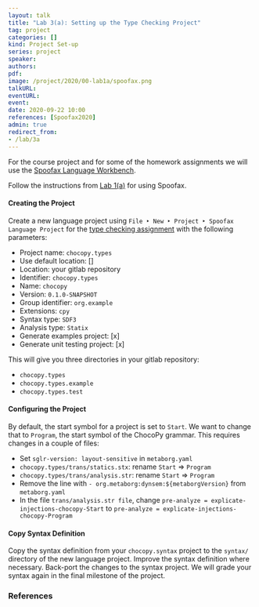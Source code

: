 ```yaml
---
layout: talk
title: "Lab 3(a): Setting up the Type Checking Project"
tag: project
categories: []
kind: Project Set-up
series: project
speaker:
authors:
pdf:
image: /project/2020/00-lab1a/spoofax.png
talkURL:
eventURL:
event:
date: 2020-09-22 10:00
references: [Spoofax2020]
admin: true
redirect_from:
- /lab/3a
---
```


For the course project and for some of the homework assignments we will use the [Spoofax Language Workbench](http://metaborg.org/).

Follow the instructions from [Lab 1(a)](/project/2020/09/08/lab1a/) for using Spoofax.

#### Creating the Project

Create a new language project using `File ‣ New ‣ Project ‣ Spoofax Language Project` for the [type checking assignment](/project/2020/09/22/lab3/) with the following parameters:

* Project name: `chocopy.types`
* Use default location: []
* Location: your gitlab repository
* Identifier: `chocopy.types`
* Name: `chocopy`
* Version: `0.1.0-SNAPSHOT`
* Group identifier: `org.example`
* Extensions: `cpy`
* Syntax type: `SDF3`
* Analysis type: `Statix`
* Generate examples project: [x]
* Generate unit testing project: [x]

This will give you three directories in your gitlab repository:

* `chocopy.types`
* `chocopy.types.example`
* `chocopy.types.test`

#### Configuring the Project

By default, the start symbol for a project is set to `Start`. We want to change that to `Program`, the start symbol of the ChocoPy grammar. This requires changes in a couple of files:

* Set `sglr-version: layout-sensitive` in `metaborg.yaml`
* `chocopy.types/trans/statics.stx`: rename `Start` => `Program`
* `chocopy.types/trans/analysis.str`: rename `Start` => `Program`
* Remove the line with `- org.metaborg:dynsem:${metaborgVersion}` from `metaborg.yaml`
* In the file `trans/analysis.str file`, change `pre-analyze = explicate-injections-chocopy-Start` to `pre-analyze = explicate-injections-chocopy-Program`

#### Copy Syntax Definition

Copy the syntax definition from your `chocopy.syntax` project to the `syntax/` directory of the new language project.
Improve the syntax definition where necessary.
Back-port the changes to the syntax project.
We will grade your syntax again in the final milestone of the project.

### References
